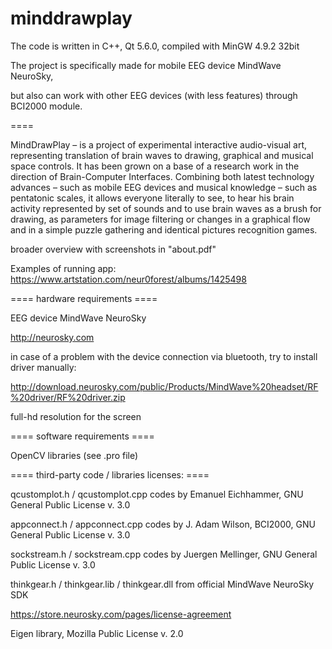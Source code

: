 # minddrawplay

The code is written in C++, Qt 5.6.0, compiled with MinGW 4.9.2 32bit

The project is specifically made for mobile EEG device MindWave NeuroSky,

but also can work with other EEG devices (with less features) through BCI2000 module.

====

MindDrawPlay – is a project of experimental interactive audio-visual art, 
representing translation of brain waves to drawing, graphical and musical space controls. 
It has been grown on a base of a research work in the direction of Brain-Computer Interfaces. 
Combining both latest technology advances – such as mobile EEG devices and musical knowledge – 
such as pentatonic scales, it allows everyone literally to see, to hear his brain activity 
represented by set of sounds and to use brain waves as a brush for drawing, as parameters 
for image filtering or changes in a graphical flow and in a simple puzzle gathering 
and identical pictures recognition games. 

broader overview with screenshots in "about.pdf" 

Examples of running app: https://www.artstation.com/neur0forest/albums/1425498

==== hardware requirements ====

EEG device MindWave NeuroSky

http://neurosky.com

in case of a problem with the device connection via bluetooth, try to install driver manually:

http://download.neurosky.com/public/Products/MindWave%20headset/RF%20driver/RF%20driver.zip

full-hd resolution for the screen 

====  software requirements ====

OpenCV libraries (see .pro file)

==== third-party code / libraries licenses: ====

qcustomplot.h / qcustomplot.cpp codes by Emanuel Eichhammer, GNU General Public License v. 3.0

appconnect.h / appconnect.cpp codes by J. Adam Wilson, BCI2000, GNU General Public License v. 3.0

sockstream.h / sockstream.cpp codes by Juergen Mellinger, GNU General Public License v. 3.0

thinkgear.h / thinkgear.lib / thinkgear.dll from official MindWave NeuroSky SDK

https://store.neurosky.com/pages/license-agreement

Eigen library, Mozilla Public License v. 2.0
